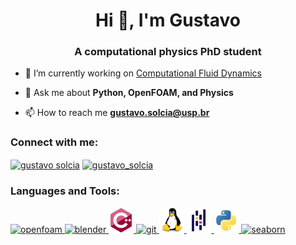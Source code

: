 <h1 align="center">Hi 👋, I'm Gustavo</h1>
<h3 align="center">A computational physics PhD student</h3>

- 🔭 I’m currently working on [Computational Fluid Dynamics](https://github.com/CIERMag-FFPaivaStudents/CFD)

- 💬 Ask me about **Python, OpenFOAM, and Physics**

- 📫 How to reach me **gustavo.solcia@usp.br**

<h3 align="left">Connect with me:</h3>
<p align="left">
<a href="https://www.linkedin.com/in/gustavo-solcia-b33483177/" target="blank"><img align="center" src="https://raw.githubusercontent.com/rahuldkjain/github-profile-readme-generator/master/src/images/icons/Social/linked-in-alt.svg" alt="gustavo solcia" height="30" width="40" /></a>
<a href="https://instagram.com/gustavo_solcia" target="blank"><img align="center" src="https://raw.githubusercontent.com/rahuldkjain/github-profile-readme-generator/master/src/images/icons/Social/instagram.svg" alt="gustavo_solcia" height="30" width="40" /></a>
</p>

<h3 align="left">Languages and Tools:</h3>
<p align="left">  <a href="https://www.openfoam.com/" target="_blank" rel="noreferrer"> <img src="https://user-images.githubusercontent.com/63120865/148970771-9c68565d-bf33-4372-88ba-0a8362e88de4.png" alt="openfoam" width="40" height="40"/> </a> <a href="https://www.blender.org/" target="_blank" rel="noreferrer"> <img src="https://download.blender.org/branding/community/blender_community_badge_white.svg" alt="blender" width="40" height="40"/> </a> <a href="https://www.w3schools.com/cpp/" target="_blank" rel="noreferrer"> <img src="https://raw.githubusercontent.com/devicons/devicon/master/icons/cplusplus/cplusplus-original.svg" alt="cplusplus" width="40" height="40"/> </a> <a href="https://git-scm.com/" target="_blank" rel="noreferrer"> <img src="https://www.vectorlogo.zone/logos/git-scm/git-scm-icon.svg" alt="git" width="40" height="40"/> </a> <a href="https://www.linux.org/" target="_blank" rel="noreferrer"> <img src="https://raw.githubusercontent.com/devicons/devicon/master/icons/linux/linux-original.svg" alt="linux" width="40" height="40"/> </a> <a href="https://pandas.pydata.org/" target="_blank" rel="noreferrer"> <img src="https://raw.githubusercontent.com/devicons/devicon/2ae2a900d2f041da66e950e4d48052658d850630/icons/pandas/pandas-original.svg" alt="pandas" width="40" height="40"/> </a> <a href="https://www.python.org" target="_blank" rel="noreferrer"> <img src="https://raw.githubusercontent.com/devicons/devicon/master/icons/python/python-original.svg" alt="python" width="40" height="40"/> </a> <a href="https://seaborn.pydata.org/" target="_blank" rel="noreferrer"> <img src="https://seaborn.pydata.org/_images/logo-mark-lightbg.svg" alt="seaborn" width="40" height="40"/> </a> </p>
